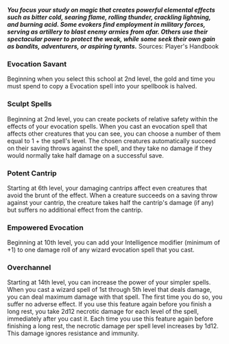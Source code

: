 ***You focus your study on magic that creates powerful elemental effects such as bitter cold, searing flame, rolling thunder, crackling lightning, and burning acid. Some evokers find employment in military forces, serving as artillery to blast enemy armies from afar. Others use their spectacular power to protect the weak, while some seek their own gain as bandits, adventurers, or aspiring tyrants.***
Sources: Player's Handbook
### Evocation Savant
Beginning when you select this school at 2nd level, the gold and time you must spend to copy a Evocation spell into your spellbook is halved.
### Sculpt Spells
Beginning at 2nd level, you can create pockets of relative safety within the effects of your evocation spells. When you cast an evocation spell that affects other creatures that you can see, you can choose a number of them equal to 1 + the spell's level. The chosen creatures automatically succeed on their saving throws against the spell, and they take no damage if they would normally take half damage on a successful save.
### Potent Cantrip
Starting at 6th level, your damaging cantrips affect even creatures that avoid the brunt of the effect. When a creature succeeds on a saving throw against your cantrip, the creature takes half the cantrip's damage (if any) but suffers no additional effect from the cantrip.
### Empowered Evocation
Beginning at 10th level, you can add your Intelligence modifier (minimum of +1) to one damage roll of any wizard evocation spell that you cast.
### Overchannel
Starting at 14th level, you can increase the power of your simpler spells. When you cast a wizard spell of 1st through 5th level that deals damage, you can deal maximum damage with that spell.
The first time you do so, you suffer no adverse effect. If you use this feature again before you finish a long rest, you take 2d12 necrotic damage for each level of the spell, immediately after you cast it. Each time you use this feature again before finishing a long rest, the necrotic damage per spell level increases by 1d12. This damage ignores resistance and immunity.